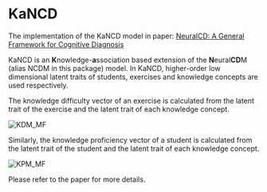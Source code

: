 # KaNCD

The implementation of the KaNCD model in paper: [NeuralCD: A General Framework for Cognitive Diagnosis](https://ieeexplore.ieee.org/abstract/document/9865139)

KaNCD is an **K**nowledge-**a**ssociation based extension of the **N**eural**CD**M (alias NCDM in this package) model. In KaNCD, higher-order low dimensional latent traits of students, exercises and knowledge concepts are used respectively. 

The knowledge difficulty vector of an exercise is calculated from the latent trait of the exercise and the latent trait of each knowledge concept. 

![KDM_MF](F:\git_project\EduCDM\EduCDM\docs\_static\KDM_MF.png)

Similarly, the knowledge proficiency vector of a student is calculated from the latent trait of the student and the latent trait of each knowledge concept.

![KPM_MF](F:\git_project\EduCDM\EduCDM\docs\_static\KPM_MF.png)

Please refer to the paper for more details.